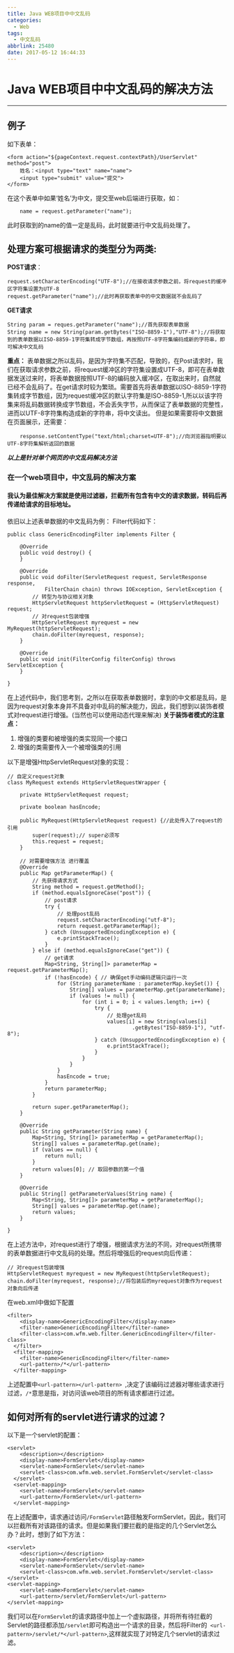 ```yaml
---
title: Java WEB项目中中文乱码
categories:
  - Web
tags:
  - 中文乱码
abbrlink: 25480
date: 2017-05-12 16:44:33
---
```


# Java WEB项目中中文乱码的解决方法

------
## 例子
如下表单：
```shell
<form action="${pageContext.request.contextPath}/UserServlet" method="post">
    姓名：<input type="text" name="name">
    <input type="submit" value="提交">
</form>    
```
在这个表单中如果‘姓名’为中文，提交至web后端进行获取，如：

```shell
    name = request.getParameter("name");
```
此时获取到的name的值一定是乱码，此时就要进行中文乱码处理了。
## 处理方案可根据请求的类型分为两类:
**POST请求**：
```shell
request.setCharacterEncoding("UTF-8");//在接收请求参数之前，将request的缓冲区字符集设置为UTF-8
request.getParameter("name");//此时再获取表单中的中文数据就不会乱码了
```
**GET请求**
```shell
String param = reques.getParameter("name");//首先获取表单数据
String name = new String(param.getBytes("ISO-8859-1"),"UTF-8");//将获取到的表单数据以ISO-8859-1字符集转成字节数组，再按照UTF-8字符集编码成新的字符串，即可解决中文乱码
```

**重点：**
    表单数据之所以乱码，是因为字符集不匹配，导致的，在Post请求时，我们在获取请求参数之前，将request缓冲区的字符集设置成UTF-8，即可在表单数据发送过来时，将表单数据按照UTF-8的编码放入缓冲区，在取出来时，自然就已经不会乱码了。在get请求时较为繁琐。需要首先将表单数据以ISO-8859-1字符集转成字节数组，因为request缓冲区的默认字符集是ISO-8859-1,所以以该字符集来将乱码数据转换成字节数组，不会丢失字节，从而保证了表单数据的完整性，进而以UTF-8字符集构造成新的字符串，将中文读出。
    但是如果需要将中文数据在页面展示，还需要：
```shell
    response.setContentType("text/html;charset=UTF-8");//向浏览器指明要以UTF-8字符集解析返回的数据
```

***以上是针对单个网页的中文乱码解决方法***

<!--more-->

### 在一个web项目中，中文乱码的解决方案

#### 我认为最佳解决方案就是使用过滤器，拦截所有包含有中文的请求数据，转码后再传递给请求的目标地址。

依旧以上述表单数据的中文乱码为例：
Filter代码如下：
```shell
public class GenericEncodingFilter implements Filter {

    @Override
    public void destroy() {
    }

    @Override
    public void doFilter(ServletRequest request, ServletResponse response,
            FilterChain chain) throws IOException, ServletException {
        // 转型为与协议相关对象
        HttpServletRequest httpServletRequest = (HttpServletRequest) request;
        // 对request包装增强
        HttpServletRequest myrequest = new MyRequest(httpServletRequest);
        chain.doFilter(myrequest, response);
    }

    @Override
    public void init(FilterConfig filterConfig) throws ServletException {
    }

}
```
在上述代码中，我们思考到，之所以在获取表单数据时，拿到的中文都是乱码，是因为request对象本身并不具备对中乱码的解决能力，因此，我们想到以装饰者模式对request进行增强。(当然也可以使用动态代理来解决)
**关于装饰者模式的注意点：**

 1. 增强的类要和被增强的类实现同一个接口 
 2. 增强的类需要传入一个被增强类的引用

以下是增强HttpServletRequest对象的实现：
```shell
// 自定义request对象
class MyRequest extends HttpServletRequestWrapper {

    private HttpServletRequest request;

    private boolean hasEncode;

    public MyRequest(HttpServletRequest request) {//此处传入了request的引用
        super(request);// super必须写
        this.request = request;
    }

    // 对需要增强方法 进行覆盖
    @Override
    public Map getParameterMap() {
        // 先获得请求方式
        String method = request.getMethod();
        if (method.equalsIgnoreCase("post")) {
            // post请求
            try {
                // 处理post乱码
                request.setCharacterEncoding("utf-8");
                return request.getParameterMap();
            } catch (UnsupportedEncodingException e) {
                e.printStackTrace();
            }
        } else if (method.equalsIgnoreCase("get")) {
            // get请求
            Map<String, String[]> parameterMap = request.getParameterMap();
            if (!hasEncode) { // 确保get手动编码逻辑只运行一次
                for (String parameterName : parameterMap.keySet()) {
                    String[] values = parameterMap.get(parameterName);
                    if (values != null) {
                        for (int i = 0; i < values.length; i++) {
                            try {
                                // 处理get乱码
                                values[i] = new String(values[i]
                                        .getBytes("ISO-8859-1"), "utf-8");
                            } catch (UnsupportedEncodingException e) {
                                e.printStackTrace();
                            }
                        }
                    }
                }
                hasEncode = true;
            }
            return parameterMap;
        }

        return super.getParameterMap();
    }

    @Override
    public String getParameter(String name) {
        Map<String, String[]> parameterMap = getParameterMap();
        String[] values = parameterMap.get(name);
        if (values == null) {
            return null;
        }
        return values[0]; // 取回参数的第一个值
    }

    @Override
    public String[] getParameterValues(String name) {
        Map<String, String[]> parameterMap = getParameterMap();
        String[] values = parameterMap.get(name);
        return values;
    }

}
```
在上述方法中，对request进行了增强，根据请求方法的不同，对request所携带的表单数据进行中文乱码的处理。然后将增强后的request向后传递：
```shell
// 对request包装增强
HttpServletRequest myrequest = new MyRequest(httpServletRequest);
chain.doFilter(myrequest, response);//将包装后的myrequest对象作为request对象向后传递
```

在web.xml中做如下配置
```shell
<filter>
    <display-name>GenericEncodingFilter</display-name>
    <filter-name>GenericEncodingFilter</filter-name>
    <filter-class>com.wfm.web.filter.GenericEncodingFilter</filter-class>
  </filter>
  <filter-mapping>
    <filter-name>GenericEncodingFilter</filter-name>
    <url-pattern>/*</url-pattern>
  </filter-mapping>
```
上述配置中``` <url-pattern></url-pattern>  ```,决定了该编码过滤器对哪些请求进行过滤，```/*```意思是指，对访问该web项目的所有请求都进行过滤。
## 如何对所有的servlet进行请求的过滤？
以下是一个servlet的配置：
```shell
<servlet>
    <description></description>
    <display-name>FormServlet</display-name>
    <servlet-name>FormServlet</servlet-name>
    <servlet-class>com.wfm.web.servlet.FormServlet</servlet-class>
  </servlet>
  <servlet-mapping>
    <servlet-name>FormServlet</servlet-name>
    <url-pattern>/FormServlet</url-pattern>
  </servlet-mapping>
```
在上述配置中，请求通过访问```/FormServlet```路径触发FormServlet，因此，我们可以拦截所有对该路径的请求。但是如果我们要拦截的是指定的几个Servlet怎么办？此时，想到了如下方法：
```shell
<servlet>
    <description></description>
    <display-name>FormServlet</display-name>
    <servlet-name>FormServlet</servlet-name>
    <servlet-class>com.wfm.web.servlet.FormServlet</servlet-class>
</servlet>
<servlet-mapping>
    <servlet-name>FormServlet</servlet-name>
    <url-pattern>/servlet/FormServlet</url-pattern>
</servlet-mapping>
```
我们可以在```FormServlet```的请求路径中加上一个虚拟路径，并将所有待拦截的Servlet的路径都添加```/servlet```即可构造出一个请求的目录，然后将Filter的``` <url-pattern>/servlet/*</url-pattern>```,这样就实现了对特定几个servlet的请求过滤。

